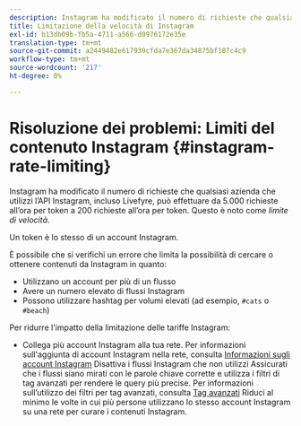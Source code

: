 ```yaml
---
description: Instagram ha modificato il numero di richieste che qualsiasi azienda che utilizzi l’API Instagram, incluso Livefyre, può effettuare da 5.000 richieste all’ora per token a 200 richieste all’ora per token. Questa è nota come limitazione delle tariffe.
title: Limitazione della velocità di Instagram
exl-id: b13db09b-fb5a-4711-a566-d0976172e35e
translation-type: tm+mt
source-git-commit: a2449482e617939cfda7e367da34875bf187c4c9
workflow-type: tm+mt
source-wordcount: '217'
ht-degree: 0%

---
```


# Risoluzione dei problemi: Limiti del contenuto Instagram {#instagram-rate-limiting}

Instagram ha modificato il numero di richieste che qualsiasi azienda che utilizzi l’API Instagram, incluso Livefyre, può effettuare da 5.000 richieste all’ora per token a 200 richieste all’ora per token. Questo è noto come *limite di velocità*.

Un token è lo stesso di un account Instagram.

È possibile che si verifichi un errore che limita la possibilità di cercare o ottenere contenuti da Instagram in quanto:

* Utilizzano un account per più di un flusso
* Avere un numero elevato di flussi Instagram
* Possono utilizzare hashtag per volumi elevati (ad esempio, `#cats` o `#beach`)

Per ridurre l&#39;impatto della limitazione delle tariffe Instagram:

* Collega più account Instagram alla tua rete. Per informazioni sull&#39;aggiunta di account Instagram nella rete, consulta [Informazioni sugli account Instagram](/help/using/c-users-creating-accounts-with-studio-access/t-configure-social-accout-instagram/c-about-instagram-accounts.md)
Disattiva i flussi Instagram che non utilizzi
Assicurati che i flussi siano mirati con le parole chiave corrette e utilizza i filtri di tag avanzati per rendere le query più precise. Per informazioni sull’utilizzo dei filtri per tag avanzati, consulta [Tag avanzati](/help/using/c-features-livefyre/c-smart-tags/c-smart-tags.md)
Riduci al minimo le volte in cui più persone utilizzano lo stesso account Instagram su una rete per curare i contenuti Instagram.
